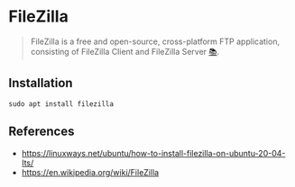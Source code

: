 # FileZilla
> FileZilla is a free and open-source, cross-platform FTP application, consisting of FileZilla Client and FileZilla Server [:books:](https://en.wikipedia.org/wiki/FileZilla). 

## Installation 
```
sudo apt install filezilla
``` 

## References
* https://linuxways.net/ubuntu/how-to-install-filezilla-on-ubuntu-20-04-lts/
* https://en.wikipedia.org/wiki/FileZilla 
